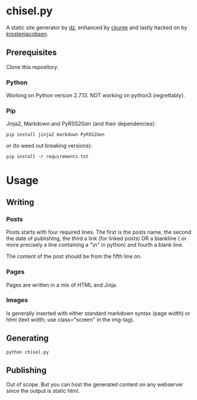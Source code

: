 # chisel.py
A static site generator by [dz](https://github.com/dz/chisel), enhanced by [ckunte](https://github.com/ckunte/) and lastly hacked on by [krestenjacobsen](https://github.com/dz/chisel).

## Prerequisites

Clone this repository.

### Python

Working on Python version 2.7.13. NOT working on python3 (regrettably).

### Pip
Jinja2, Markdown and PyRSS2Gen (and their dependencies):

    pip install jinja2 markdown PyRSS2Gen

or (to weed out breaking versions):

    pip install -r requirements.txt

# Usage

## Writing

### Posts
Posts starts with four required lines. The first is the posts name, the second the date of publishing, the third a link (for linked posts) OR a blankline ( or more precisely a line containing a "\n" in python) and fourth a blank line.

The content of the post should be from the fifth line on.

### Pages
Pages are written in a mix of HTML and Jinja.

### Images
Is generally inserted with either standard markdown syntax (page width) or html (text width; use class="screen" in the img-tag).

## Generating

    python chisel.py

## Publishing

Out of scope. But you can host the generated content on any webserver since the output is static html.
